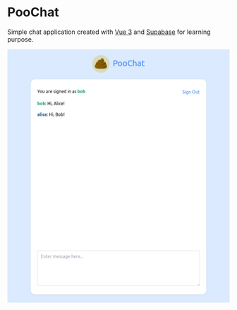 # PooChat

Simple chat application created with [Vue 3](https://vuejs.org/) and [Supabase](https://supabase.com/) for learning purpose.

![Poo Chat](./demo.png)
